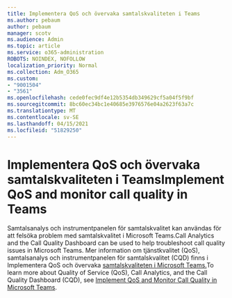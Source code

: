 ```yaml
---
title: Implementera QoS och övervaka samtalskvaliteten i Teams
ms.author: pebaum
author: pebaum
manager: scotv
ms.audience: Admin
ms.topic: article
ms.service: o365-administration
ROBOTS: NOINDEX, NOFOLLOW
localization_priority: Normal
ms.collection: Adm_O365
ms.custom:
- "9001504"
- "3561"
ms.openlocfilehash: cede0fec9df4e12b5354db349629cf5a04f5f9bf
ms.sourcegitcommit: 8bc60ec34bc1e40685e3976576e04a2623f63a7c
ms.translationtype: MT
ms.contentlocale: sv-SE
ms.lasthandoff: 04/15/2021
ms.locfileid: "51829250"
---
```

# <a name="implement-qos-and-monitor-call-quality-in-teams"></a><span data-ttu-id="b3fdb-102">Implementera QoS och övervaka samtalskvaliteten i Teams</span><span class="sxs-lookup"><span data-stu-id="b3fdb-102">Implement QoS and monitor call quality in Teams</span></span>

<span data-ttu-id="b3fdb-103">Samtalsanalys och instrumentpanelen för samtalskvalitet kan användas för att felsöka problem med samtalskvalitet i Microsoft Teams.</span><span class="sxs-lookup"><span data-stu-id="b3fdb-103">Call Analytics and the Call Quality Dashboard can be used to help troubleshoot call quality issues in Microsoft Teams.</span></span> <span data-ttu-id="b3fdb-104">Mer information om tjänstkvalitet (QoS), samtalsanalys och instrumentpanelen för samtalskvalitet (CQD) finns i Implementera QoS och övervaka [samtalskvaliteten i Microsoft Teams.](https://docs.microsoft.com/microsoftteams/monitor-call-quality-qos)</span><span class="sxs-lookup"><span data-stu-id="b3fdb-104">To learn more about Quality of Service (QoS), Call Analytics, and the Call Quality Dashboard (CQD), see [Implement QoS and Monitor Call Quality in Microsoft Teams](https://docs.microsoft.com/microsoftteams/monitor-call-quality-qos).</span></span> 
